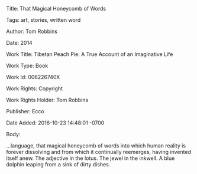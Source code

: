 Title:  That Magical Honeycomb of Words

Tags:   art, stories, written word

Author: Tom Robbins

Date:   2014

Work Title: Tibetan Peach Pie: A True Account of an Imaginative Life

Work Type: Book

Work Id: 006226740X

Work Rights: Copyright

Work Rights Holder: Tom Robbins

Publisher: Ecco

Date Added: 2016-10-23 14:48:01 -0700

Body: 

...language, that magical honeycomb of words into which human reality is forever dissolving and from which it continually reemerges, having invented itself anew. The adjective in the lotus. The jewel in the inkwell. A blue dolphin leaping from a sink of dirty dishes.

